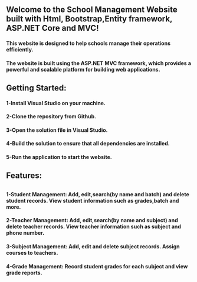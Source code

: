 <h2>Welcome to the School Management Website built with Html, Bootstrap,Entity framework, ASP.NET Core and MVC!</h2>
<h4>This website is designed to help schools manage their operations efficiently.</h4>
<h4>The website is built using the ASP.NET MVC framework, which provides a powerful and scalable platform for building web applications.</h4>

<h2>Getting Started:</h2>

<h4> 1-Install Visual Studio on your machine.</h4>
<h4> 2-Clone the repository from Github.</h4>
<h4> 3-Open the solution file in Visual Studio.</h4>
<h4> 4-Build the solution to ensure that all dependencies are installed.</h4>
<h4> 5-Run the application to start the website.<h4>

<h2>Features:<h2>

<h4>1-Student Management: Add, edit,search(by name and batch) and delete student records. View student information such as 
 grades,batch and more.</h4>
<h4>2-Teacher Management: Add, edit,search(by name and subject) and delete teacher records. View teacher information such as subject and 
 phone number.</h4>
<h4>3-Subject Management: Add, edit and delete subject records. Assign courses to teachers.</h4>
<h4>4-Grade Management: Record student grades for each subject and view grade reports.</h4>
